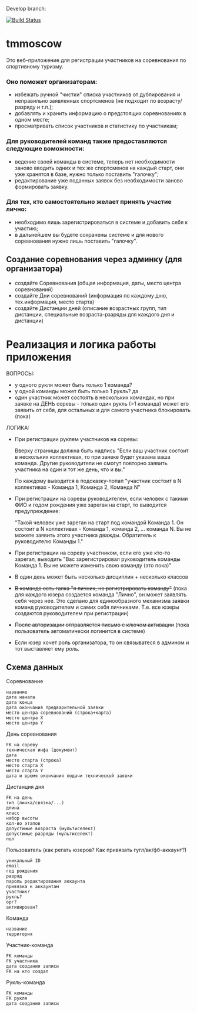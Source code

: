 
Develop branch:

[![Build Status](https://travis-ci.org/DariaPlotnikova/tmmscw.svg?branch=develop)](https://travis-ci.org/DariaPlotnikova/tmmscw)

# tmmoscow
Это веб-приложение для регистрации участников на соревнования по спортивному туризму.

### Оно поможет организаторам:

* избежать ручной "чистки" списка участников от дублирования и 
  неправильно заявленных спортсменов (не подходит по возрасту/разряду и т.п.);
* добавлять и хранить информацию о предстоящих соревнованиях в одном месте;
* просматривать список участников и статистику по участникам;

### Для руководителей команд также предоставляются следующие воможности:

* ведение своей команды в системе, теперь нет необходимости заново вводить одних и тех же спортсменов на каждый старт,
  они уже хранятся в базе, нужно только поставить "галочку";
* редактирование уже поданных заявок без необходимости заново формировать заявку.

### Для тех, кто самостоятельно желает принять участие лично:

* необходимо лишь зарегистрироваться в системе и добавить себя к участию;
* в дальнейшем вы будете сохранены системе и для нового соревнования нужно лишь поставить "галочку".


## Создание соревнования через админку (для организатора)

* создайте Соревнования (общая информация, даты, место центра соревнований)
* создайте Дни соревнований (информация по каждому дню, тех.информация, место старта)
* создайте Дистанции дней (описание возрастных групп, тип дистанции, специальные возраста-рзаряды для каждого дня и дистанции)


# Реализация и логика работы приложения

ВОПРОСЫ:

* у одного рукля может быть только 1 команда?
* у одной команды может быть только 1 рукль? да
* один участник может состоять в нескольких командах, но при заявке на ДЕНЬ соревы - только один рукль (=1 команда) может его заявить от себя, для остальных и для самого участника блокировать (пока)


ЛОГИКА:

* При регистрации руклем участников на соревы:

	Вверху страницы должна быть надпись "Если ваш участник состоит в нескольких коллективах, то при заявке будет указана ваша команда. Другие руководители не смогут повторно заявить участника на один и тот же день, что и вы."
	
	По каждому выводится в подсказку-попап "участник состоит в N коллективах - Команда 1, Команда 2, Команда N"

* При регистрации на соревы руководителем, если человек с такими ФИО и годом рождения уже зареган на старт, то выводится предупреждение:

	"Такой человек уже зареган на старт под командой Команда 1. Он состоит в N коллективах - Команда 1, команда 2, ... команда N. Вы не можете заявить этого участника дважды. Обратитель к руководителю Команды 1."

* При регистрации на сореву участником, если его уже кто-то зарегал, выводить "Вас зарегистрировал руководитель команды Команда 1. Вы не можете изменить свою команду (это пока)"

* В один день может быть несколько дисциплин + несколько классов

* ~~В команде есть галка "я личник, не регистрировать команду"~~ (пока для каждого юзера создается команда "Лично", он может заявлять себя через нее. Это сделано для единообразного механизма заявки команд руководителем и самих себя личниками. Т.е. все юзеры создаются руководителем при регистрации)

* ~~После авторизации отправляется письмо с ключом активации~~ (пока пользователь автоматически логинится в системе)

* Если юзер хочет роль организатора, то он связыватеся в админом и тот выставляет ему роль.


## Схема данных

Соревнование
```
название
дата начала
дата конца
дата окончания предварительной заявки
место центра соревнований (строка+карта)
место центра X
место центра Y
```

День соревнования
```
FK на сореву
техническая инфа (документ)
дата
место старта (строка)
место старта X
место старта Y
дата и время окончания подачи технической заявки
```

Дистанция дня
```
FK на день
тип (личка/связка/...)
длина
класс
набор высоты
кол-во этапов
допустимые возраста (мультиселект)
допустимые разряды (мультиселект)
пол
```

Пользователь (как регать юзеров? Как привязать гугл/вк/фб-аккаунт?)
```
уникальный ID
email
год рождения
разряд
пароль редактирования аккаунта
привязка к аккаунтам
участник?
рукль?
орг?
активирован?
```

Команда
```
название
территория
```

Участник-команда
```
FK команды
FK участника
дата создания записи
FK на кто создал
```

Рукль-команда
```
FK команды
FK рукля
дата создания записи
```


